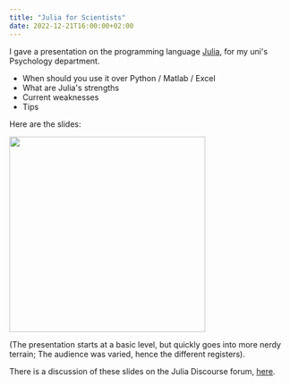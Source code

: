 ```yaml
---
title: "Julia for Scientists"
date: 2022-12-21T16:00:00+02:00
---
```


I gave a presentation on the programming language [Julia](https://julialang.org),
for my uni's Psychology department.

- When should you use it over Python / Matlab / Excel
- What are Julia's strengths
- Current weaknesses
- Tips

Here are the slides:

<a href="/content/2022-12-07-Julia-for-research.pdf">
<img src="/content/Julia-for-scientists-Intro-slide.png" width=350>
</a>
 
(The presentation starts at a basic level, but quickly goes into more nerdy terrain;
The audience was varied, hence the different registers).

There is a discussion of these slides on the Julia Discourse forum,
[here](https://discourse.julialang.org/t/julia-for-scientists-summary-slides/91397?u=tfiers).
